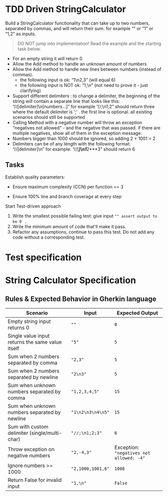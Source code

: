 # TDD Driven StringCalculator

Build a StringCalculator functionality that can take up to two numbers, separated by commas, and will return their sum. 
for example “” or “1” or “1,2” as inputs.

> DO NOT jump into implementation! Read the example and the starting task below.

- For an empty string it will return 0
- Allow the Add method to handle an unknown amount of numbers
- Allow the Add method to handle new lines between numbers (instead of commas).
  - the following input is ok: “1\n2,3” (will equal 6)
  - the following input is NOT ok: “1,\n” (not need to prove it - just clarifying)
- Support different delimiters : to change a delimiter, the beginning of the string will contain a separate line that looks like this: “//[delimiter]\n[numbers…]” for example “//;\n1;2” should return three where the default delimiter is ‘;’ .
the first line is optional. all existing scenarios should still be supported
- Calling Method with a negative number will throw an exception “negatives not allowed” - and the negative that was passed. if there are multiple negatives, show all of them in the exception message.
- Numbers bigger than 1000 should be ignored, so adding 2 + 1001 = 2
- Delimiters can be of any length with the following format: “//[delimiter]\n” for example: “//[***]\n1***2***3” should return 6

## Tasks



Establish quality parameters:

- Ensure  maximum complexity (CCN) per function == 3

- Ensure 100% line and branch coverage at every step

  

Start Test-driven approach

1. Write the smallest possible failing test: give input `"" assert output to be 0 ` .
2. Write the minimum amount of code that'll make it pass.
3. Refactor any assumptions, continue to pass this test. Do not add any code without a corresponding test.


# Test specification
# String Calculator Specification

## Rules & Expected Behavior in Gherkin language

| **Scenario**                                      | **Input**        | **Expected Output**                     |
|---------------------------------------------------|------------------|-----------------------------------------|
| Empty string input returns 0                      | `""`             | `0`                                     |
| Single value input returns the same value itself  | `"5"`            | `5`                                     |
| Sum when 2 numbers separated by comma             | `"2,3"`          | `5`                                     |
| Sum when 2 numbers separated by newline           | `"2\n3"`         | `5`                                     |
| Sum when unknown numbers separated by comma       | `"1,2,3,4,5"`    | `15`                                    |
| Sum when unknown numbers separated by newline     | `"1\n2\n3\n4\n5"`| `15`                                    |
| Sum with custom delimiter (single/multi-char)     | `"//;\n1;2;3"`   | `6`                                     |
| Throw exception on negative numbers               | `"2,-4,3"`       | Exception: `"negatives not allowed: -4"`|
| Ignore numbers >= 1000                            | `"2,1000,1001,6"`| `1008`                                  |
| Return False for invalid input                    | `"1,\n"`         | `False`                                 |
